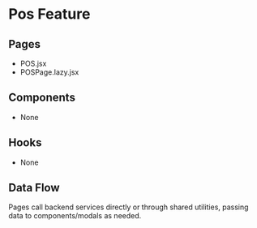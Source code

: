 # Pos Feature

## Pages
- POS.jsx
- POSPage.lazy.jsx

## Components
- None

## Hooks
- None

## Data Flow
Pages call backend services directly or through shared utilities, passing data to components/modals as needed.
